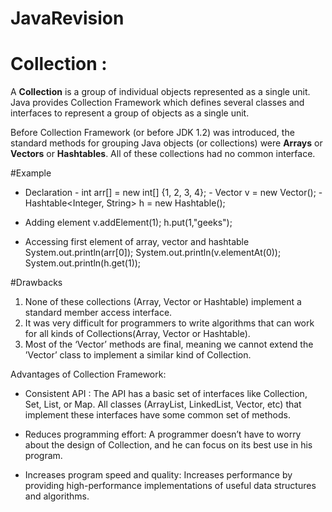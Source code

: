 # JavaRevision

# Collection :

A **Collection** is a group of individual objects represented as a single unit. Java provides Collection Framework which defines several classes and interfaces to represent a group of objects as a single unit.

Before Collection Framework (or before JDK 1.2) was introduced, the standard methods for grouping Java objects (or collections) were **Arrays** or **Vectors** or **Hashtables**. All of these collections had no common interface. 

#Example

- Declaration
        - int arr[] = new int[] {1, 2, 3, 4}; 
        - Vector<Integer> v = new Vector(); 
        - Hashtable<Integer, String> h = new Hashtable(); 
        
- Adding element
        v.addElement(1); 
        h.put(1,"geeks");
        
- Accessing first element of array, vector and hashtable 
        System.out.println(arr[0]); 
        System.out.println(v.elementAt(0)); 
        System.out.println(h.get(1));          

#Drawbacks
1. None of these collections (Array, Vector or Hashtable) implement a standard member access interface.
2. It was very difficult for programmers to write algorithms that can work for all kinds of Collections(Array, Vector or Hashtable).
3. Most of the ‘Vector’ methods are final, meaning we cannot extend the ’Vector’ class to implement a similar kind of Collection.

Advantages of Collection Framework:

 - Consistent API : The API has a basic set of interfaces like Collection, Set, List, or Map. All classes (ArrayList, LinkedList, Vector, etc) that implement these interfaces have some common set of methods.
 
 - Reduces programming effort: A programmer doesn’t have to worry about the design of Collection, and he can focus on its best use in his program.
 
 - Increases program speed and quality: Increases performance by providing high-performance implementations of useful data structures and algorithms.

